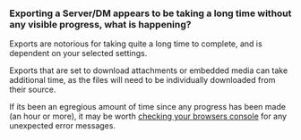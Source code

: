 ### Exporting a Server/DM appears to be taking a long time without any visible progress, what is happening?

Exports are notorious for taking quite a long time to complete, and is dependent on your selected settings.

Exports that are set to download attachments or embedded media can take additional time, as the files will need to be individually downloaded from their source.

If its been an egregious amount of time since any progress has been made (an hour or more), it may be worth [checking your browsers console](https://developer.chrome.com/docs/devtools/open) for any unexpected error messages.
